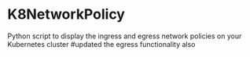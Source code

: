 # K8NetworkPolicy
Python script to display the ingress and egress network policies on your Kubernetes cluster
#updated the egress functionality also
